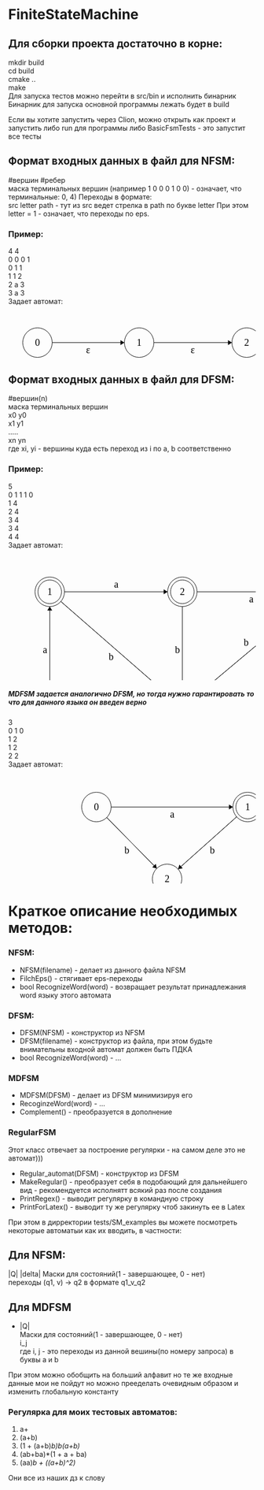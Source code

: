 # FiniteStateMachine

## Для сборки проекта достаточно в корне:
mkdir build  
cd build  
cmake ..  
make  
Для запуска тестов можно перейти в src/bin и исполнить бинарник  
Бинарник для запуска основной программы лежать будет в build  

Если вы хотите запустить через Clion, можно открыть как проект и запустить либо run для программы либо BasicFsmTests - это запустит все тесты  


## Формат входных данных в файл для NFSM:
#вершин #ребер  
маска терминальных вершин (например 1 0 0 0 1 0 0) - означает, что терминальные: 0, 4)
Переходы в формате:  
src letter path - тут из src ведет стрелка в path по букве letter
При этом letter = 1 - означает, что переходы по eps.
### Пример:
4 4  
0 0 0 1  
0 1 1  
1 1 2  
2 a 3  
3 a 3  
Задает автомат:
<?xml version="1.0" standalone="no"?>
<!DOCTYPE svg PUBLIC "-//W3C//DTD SVG 1.1//EN" "https://www.w3.org/Graphics/SVG/1.1/DTD/svg11.dtd">

<svg width="800" height="150" version="1.1" xmlns="http://www.w3.org/2000/svg">
	<ellipse stroke="black" stroke-width="1" fill="none" cx="59.5" cy="61.5" rx="30" ry="30"/>
	<text x="54.5" y="67.5" font-family="Times New Roman" font-size="20">0</text>
	<ellipse stroke="black" stroke-width="1" fill="none" cx="266.5" cy="61.5" rx="30" ry="30"/>
	<text x="261.5" y="67.5" font-family="Times New Roman" font-size="20">1</text>
	<ellipse stroke="black" stroke-width="1" fill="none" cx="485.5" cy="61.5" rx="30" ry="30"/>
	<text x="480.5" y="67.5" font-family="Times New Roman" font-size="20">2</text>
	<ellipse stroke="black" stroke-width="1" fill="none" cx="708.5" cy="61.5" rx="30" ry="30"/>
	<text x="703.5" y="67.5" font-family="Times New Roman" font-size="20">3</text>
	<ellipse stroke="black" stroke-width="1" fill="none" cx="708.5" cy="61.5" rx="24" ry="24"/>
	<polygon stroke="black" stroke-width="1" points="89.5,61.5 236.5,61.5"/>
	<polygon fill="black" stroke-width="1" points="236.5,61.5 228.5,56.5 228.5,66.5"/>
	<text x="158.5" y="82.5" font-family="Times New Roman" font-size="20">&#949;</text>
	<polygon stroke="black" stroke-width="1" points="515.5,61.5 678.5,61.5"/>
	<polygon fill="black" stroke-width="1" points="678.5,61.5 670.5,56.5 670.5,66.5"/>
	<text x="592.5" y="82.5" font-family="Times New Roman" font-size="20">a</text>
	<path stroke="black" stroke-width="1" fill="none" d="M 737.516,68.645 A 22.5,22.5 0 1 1 720.479,88.877"/>
	<text x="765.5" y="125.5" font-family="Times New Roman" font-size="20">a</text>
	<polygon fill="black" stroke-width="1" points="720.479,88.877 717.547,97.844 727.254,95.442"/>
	<polygon stroke="black" stroke-width="1" points="296.5,61.5 455.5,61.5"/>
	<polygon fill="black" stroke-width="1" points="455.5,61.5 447.5,56.5 447.5,66.5"/>
	<text x="371.5" y="82.5" font-family="Times New Roman" font-size="20">&#949;</text>
</svg>

## Формат входных данных в файл для DFSM: 
#вершин(n)  
маска терминальных вершин  
x0 y0  
x1 y1  
.....  
xn yn  
где xi, yi - вершины куда есть переход из i по a, b соответственно  

### Пример:
5  
0 1 1 1 0  
1 4  
2 4  
3 4  
3 4  
4 4  
Задает автомат:  
<?xml version="1.0" standalone="no"?>
<svg width="800" height="400" version="1.1" xmlns="http://www.w3.org/2000/svg">
	<ellipse stroke="black" stroke-width="1" fill="none" cx="84.5" cy="307.5" rx="30" ry="30"/>
	<text x="79.5" y="313.5" font-family="Times New Roman" font-size="20">0</text>
	<ellipse stroke="black" stroke-width="1" fill="none" cx="84.5" cy="72.5" rx="30" ry="30"/>
	<text x="79.5" y="78.5" font-family="Times New Roman" font-size="20">1</text>
	<ellipse stroke="black" stroke-width="1" fill="none" cx="84.5" cy="72.5" rx="24" ry="24"/>
	<ellipse stroke="black" stroke-width="1" fill="none" cx="354.5" cy="72.5" rx="30" ry="30"/>
	<text x="349.5" y="78.5" font-family="Times New Roman" font-size="20">2</text>
	<ellipse stroke="black" stroke-width="1" fill="none" cx="354.5" cy="72.5" rx="24" ry="24"/>
	<ellipse stroke="black" stroke-width="1" fill="none" cx="635.5" cy="72.5" rx="30" ry="30"/>
	<text x="630.5" y="78.5" font-family="Times New Roman" font-size="20">3</text>
	<ellipse stroke="black" stroke-width="1" fill="none" cx="635.5" cy="72.5" rx="24" ry="24"/>
	<ellipse stroke="black" stroke-width="1" fill="none" cx="354.5" cy="307.5" rx="30" ry="30"/>
	<text x="349.5" y="313.5" font-family="Times New Roman" font-size="20">4</text>
	<polygon stroke="black" stroke-width="1" points="84.5,277.5 84.5,102.5"/>
	<polygon fill="black" stroke-width="1" points="84.5,102.5 79.5,110.5 89.5,110.5"/>
	<text x="70.5" y="196.5" font-family="Times New Roman" font-size="20">a</text>
	<polygon stroke="black" stroke-width="1" points="114.5,307.5 324.5,307.5"/>
	<polygon fill="black" stroke-width="1" points="324.5,307.5 316.5,302.5 316.5,312.5"/>
	<text x="214.5" y="328.5" font-family="Times New Roman" font-size="20">b</text>
	<polygon stroke="black" stroke-width="1" points="114.5,72.5 324.5,72.5"/>
	<polygon fill="black" stroke-width="1" points="324.5,72.5 316.5,67.5 316.5,77.5"/>
	<text x="215.5" y="63.5" font-family="Times New Roman" font-size="20">a</text>
	<polygon stroke="black" stroke-width="1" points="107.129,92.196 331.871,287.804"/>
	<polygon fill="black" stroke-width="1" points="331.871,287.804 329.119,278.781 322.554,286.324"/>
	<text x="204.5" y="210.5" font-family="Times New Roman" font-size="20">b</text>
	<polygon stroke="black" stroke-width="1" points="384.5,72.5 605.5,72.5"/>
	<polygon fill="black" stroke-width="1" points="605.5,72.5 597.5,67.5 597.5,77.5"/>
	<text x="490.5" y="93.5" font-family="Times New Roman" font-size="20">a</text>
	<polygon stroke="black" stroke-width="1" points="354.5,102.5 354.5,277.5"/>
	<polygon fill="black" stroke-width="1" points="354.5,277.5 359.5,269.5 349.5,269.5"/>
	<text x="339.5" y="196.5" font-family="Times New Roman" font-size="20">b</text>
	<path stroke="black" stroke-width="1" fill="none" d="M 664.637,79.134 A 22.5,22.5 0 1 1 647.958,99.662"/>
	<text x="693.5" y="135.5" font-family="Times New Roman" font-size="20">a</text>
	<polygon fill="black" stroke-width="1" points="647.958,99.662 645.184,108.679 654.848,106.107"/>
	<polygon stroke="black" stroke-width="1" points="612.487,91.746 377.513,288.254"/>
	<polygon fill="black" stroke-width="1" points="377.513,288.254 386.857,286.958 380.442,279.287"/>
	<text x="479.5" y="181.5" font-family="Times New Roman" font-size="20">b</text>
	<path stroke="black" stroke-width="1" fill="none" d="M 358.573,337.104 A 22.5,22.5 0 1 1 333.48,328.74"/>
	<text x="301.5" y="393.5" font-family="Times New Roman" font-size="20">a, b</text>
	<polygon fill="black" stroke-width="1" points="333.48,328.74 324.064,329.326 329.88,337.46"/>
</svg>

##### MDFSM задается аналогично DFSM, но тогда нужно гарантировать то что для данного языка он введен верно
3  
0 1 0  
1 2  
1 2  
2 2  
Задает автомат:  
<?xml version="1.0" standalone="no"?>
<svg width="800" height="350" version="1.1" xmlns="http://www.w3.org/2000/svg">
	<ellipse stroke="black" stroke-width="1" fill="none" cx="179.5" cy="64.5" rx="30" ry="30"/>
	<text x="174.5" y="70.5" font-family="Times New Roman" font-size="20">0</text>
	<ellipse stroke="black" stroke-width="1" fill="none" cx="487.5" cy="64.5" rx="30" ry="30"/>
	<text x="482.5" y="70.5" font-family="Times New Roman" font-size="20">1</text>
	<ellipse stroke="black" stroke-width="1" fill="none" cx="487.5" cy="64.5" rx="24" ry="24"/>
	<ellipse stroke="black" stroke-width="1" fill="none" cx="323.5" cy="210.5" rx="30" ry="30"/>
	<text x="318.5" y="216.5" font-family="Times New Roman" font-size="20">2</text>
	<polygon stroke="black" stroke-width="1" points="209.5,64.5 457.5,64.5"/>
	<polygon fill="black" stroke-width="1" points="457.5,64.5 449.5,59.5 449.5,69.5"/>
	<text x="329.5" y="85.5" font-family="Times New Roman" font-size="20">a</text>
	<polygon stroke="black" stroke-width="1" points="200.566,85.859 302.434,189.141"/>
	<polygon fill="black" stroke-width="1" points="302.434,189.141 300.376,179.934 293.256,186.956"/>
	<text x="236.5" y="158.5" font-family="Times New Roman" font-size="20">b</text>
	<path stroke="black" stroke-width="1" fill="none" d="M 517.055,60.088 A 22.5,22.5 0 1 1 508.98,85.275"/>
	<text x="559.5" y="97.5" font-family="Times New Roman" font-size="20">a</text>
	<polygon fill="black" stroke-width="1" points="508.98,85.275 509.674,94.683 517.741,88.774"/>
	<polygon stroke="black" stroke-width="1" points="465.093,84.448 345.907,190.552"/>
	<polygon fill="black" stroke-width="1" points="345.907,190.552 355.207,188.967 348.558,181.498"/>
	<text x="410.5" y="158.5" font-family="Times New Roman" font-size="20">b</text>
	<path stroke="black" stroke-width="1" fill="none" d="M 336.725,237.297 A 22.5,22.5 0 1 1 310.275,237.297"/>
	<text x="309.5" y="299.5" font-family="Times New Roman" font-size="20">a, b</text>
	<polygon fill="black" stroke-width="1" points="310.275,237.297 301.527,240.83 309.618,246.708"/>
</svg>

# Краткое описание необходимых методов:
### NFSM:
- NFSM(filename) - делает из данного файла NFSM
- FilchEps() - стягивает eps-переходы
- bool RecognizeWord(word) - возвращает результат принадлежания word языку этого автомата
### DFSM:
- DFSM(NFSM) - конструктор из NFSM
- DFSM(filename) - конструктор из файла, при этом будьте внимательны входной автомат должен быть ПДКА
- bool RecognizeWord(word) - ...
### MDFSM
- MDFSM(DFSM) - делает из DFSM минимизируя его
- RecoginzeWord(word) - ...
- Complement() - преобразуется в дополнение
### RegularFSM
Этот класс отвечает за построение регулярки - на самом деле это не автомат)))
- Regular_automat(DFSM) - конструктор из DFSM
- MakeRegular() - преобразует себя в подобающий для дальнейшего вид - рекомендуется исполнятт всякий раз после создания
- PrintRegex() - выводит регулярку в командную строку
- PrintForLatex() - выводит ту же регулярку чтоб закинуть ее в Latex

При этом в дирректории tests/SM_examples вы можете посмотреть некоторые автоматыи как их вводить, в частности:
## Для NFSM:
|Q| |delta|
Маски для состояний(1 - завершающее, 0 - нет)  
переходы (q1, v) -> q2 в формате q1_v_q2  
## Для MDFSM
- |Q|  
Маски для состояний(1 - завершающее, 0 - нет)  
i_j   
где i, j - это переходы из данной вешины(по номеру запроса) в буквы a и b  


При этом можно обобщить на больший алфавит но те же входные данные мои не пойдут но можно прееделать очевидным образом и изменить глобальную константу

### Регулярка для моих тестовых автоматов:
1. a+
2. (a+b)
3. (1 + (a+b)*b)b(a+b)*
4. (ab+ba)*(1 + a + ba)
5. (aa)*b + ((a+b)^2)*  

Они все из наших дз к слову